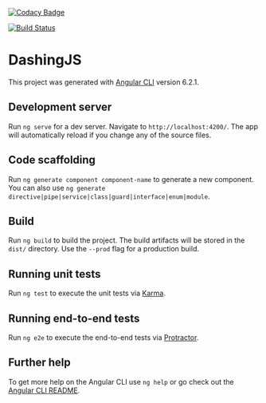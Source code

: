 [![Codacy Badge](https://api.codacy.com/project/badge/Grade/06b094236c9c40f99eaf6481157bfc1a)](https://www.codacy.com/app/JdidouBrahim/dashingJS?utm_source=github.com&amp;utm_medium=referral&amp;utm_content=JdidouBrahim/dashingJS&amp;utm_campaign=Badge_Grade)

[![Build Status](https://travis-ci.org/JdidouBrahim/dashingJS.svg?branch=master)](https://travis-ci.org/JdidouBrahim/dashingJS)

# DashingJS

This project was generated with [Angular CLI](https://github.com/angular/angular-cli) version 6.2.1.

## Development server

Run `ng serve` for a dev server. Navigate to `http://localhost:4200/`. The app will automatically reload if you change any of the source files.

## Code scaffolding

Run `ng generate component component-name` to generate a new component. You can also use `ng generate directive|pipe|service|class|guard|interface|enum|module`.

## Build

Run `ng build` to build the project. The build artifacts will be stored in the `dist/` directory. Use the `--prod` flag for a production build.

## Running unit tests

Run `ng test` to execute the unit tests via [Karma](https://karma-runner.github.io).

## Running end-to-end tests

Run `ng e2e` to execute the end-to-end tests via [Protractor](http://www.protractortest.org/).

## Further help

To get more help on the Angular CLI use `ng help` or go check out the [Angular CLI README](https://github.com/angular/angular-cli/blob/master/README.md).
